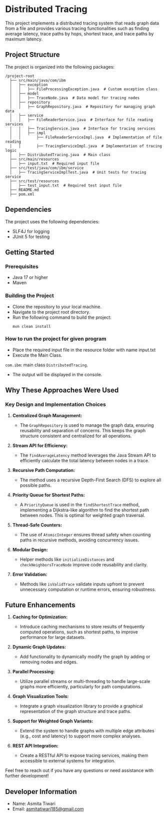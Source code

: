 # Distributed Tracing

This project implements a distributed tracing system that reads graph data from a file and provides various tracing functionalities such as finding average latency, trace paths by hops, shortest trace, and trace paths by maximum latency.

## Project Structure

The project is organized into the following packages:

```
/project-root  
  ├── src/main/java/com/ibm  
  │   ├── exception  
  │   │   ├── FileProcessingException.java  # Custom exception class
  │   ├── model  
  │   │   ├── TraceNode.java  # Data model for tracing nodes
  │   ├── repository  
  │   │   ├── GraphRepository.java  # Repository for managing graph data
  │   ├── service  
  │   │   ├── FileReaderService.java  # Interface for file reading services
  │   │   ├── TracingService.java  # Interface for tracing services
  │   │   ├── impl  
  │   │       ├── FileReaderServiceImpl.java  # Implementation of file reading
  │   │       ├── TracingServiceImpl.java  # Implementation of tracing logic
  │   ├── DistributedTracing.java  # Main class
  ├── src/main/resources  
  │   ├── input.txt  # Required input file  
  ├── src/test/java/com/ibm/service  
  │   ├── TracingServiceImplTest.java  # Unit tests for tracing service
  ├── src/test/resources  
  │   ├── test_input.txt  # Required test input file  
  ├── README.md  
  ├── pom.xml 
```

## Dependencies

The project uses the following dependencies:

- SLF4J for logging
- JUnit 5 for testing

## Getting Started

### Prerequisites

- Java 17 or higher
- Maven

### Building the Project

- Clone the repository to your local machine.
- Navigate to the project root directory.
- Run the following command to build the project:
   ```
   mvn clean install
   ```


### How to run the project for given program

- Place the required input file in the resource folder with name input.txt
- Execute the Main Class.

`com.ibm`: main class `DistributedTracing`.

- The output will be displayed in the console.

## Why These Approaches Were Used

### Key Design and Implementation Choices

1. **Centralized Graph Management:**
   - The `GraphRepository` is used to manage the graph data, ensuring reusability and separation of concerns. This keeps the graph structure consistent and centralized for all operations.

2. **Stream API for Efficiency:**
   - The `findAverageLatency` method leverages the Java Stream API to efficiently calculate the total latency between nodes in a trace.

3. **Recursive Path Computation:**
   - The method uses a recursive Depth-First Search (DFS) to explore all possible paths.

4. **Priority Queue for Shortest Paths:**
   - A `PriorityQueue` is used in the `findShortestTrace` method, implementing a Dijkstra-like algorithm to find the shortest path between nodes. This is optimal for weighted graph traversal.

5. **Thread-Safe Counters:**
   - The use of `AtomicInteger` ensures thread safety when counting paths in recursive methods, avoiding concurrency issues.

6. **Modular Design:**
   - Helper methods like `initializeDistances` and `checkNeighborsTraceNode` improve code reusability and clarity. 

7. **Error Validation:**
   - Methods like `isValidTrace` validate inputs upfront to prevent unnecessary computation or runtime errors, ensuring robustness.

## Future Enhancements

1. **Caching for Optimization:**
   - Introduce caching mechanisms to store results of frequently computed operations, such as shortest paths, to improve performance for large datasets.

2. **Dynamic Graph Updates:**
   - Add functionality to dynamically modify the graph by adding or removing nodes and edges.

3. **Parallel Processing:**
   - Utilize parallel streams or multi-threading to handle large-scale graphs more efficiently, particularly for path computations.

4. **Graph Visualization Tools:**
   - Integrate a graph visualization library to provide a graphical representation of the graph structure and trace paths.

5. **Support for Weighted Graph Variants:**
   - Extend the system to handle graphs with multiple edge attributes (e.g., cost and latency) to support more complex analyses.

6. **REST API Integration:**
   - Create a RESTful API to expose tracing services, making them accessible to external systems for integration.


Feel free to reach out if you have any questions or need assistance with further development!

## Developer Information
- Name: Asmita Tiwari
- Email: asmitatiwari185@gmail.com
